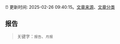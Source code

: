 :alarm_clock: 更新时间: 2025-02-26 09:40:15。[文章来源](/README.md)、[文章分类](/TAGS.md)

## 报告


> 关键字：`报告`、`月报`



